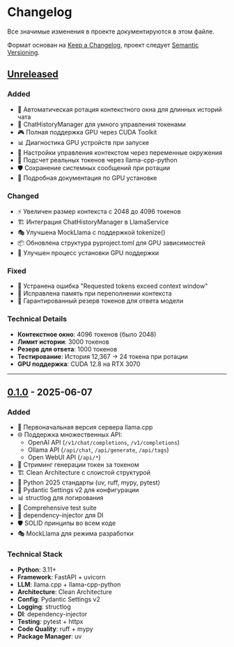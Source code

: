 # Changelog

Все значимые изменения в проекте документируются в этом файле.

Формат основан на [Keep a Changelog](https://keepachangelog.com/en/1.0.0/),
проект следует [Semantic Versioning](https://semver.org/spec/v2.0.0.html).

## [Unreleased]

### Added
- 🔄 Автоматическая ротация контекстного окна для длинных историй чата
- 🧠 ChatHistoryManager для умного управления токенами
- 🎮 Полная поддержка GPU через CUDA Toolkit
- 📊 Диагностика GPU устройств при запуске
- 🔧 Настройки управления контекстом через переменные окружения
- 📏 Подсчет реальных токенов через llama-cpp-python
- 🛡️ Сохранение системных сообщений при ротации
- 📝 Подробная документация по GPU установке

### Changed
- ⚡ Увеличен размер контекста с 2048 до 4096 токенов
- 🏗️ Интеграция ChatHistoryManager в LlamaService
- 🎭 Улучшена MockLlama с поддержкой tokenize()
- 📦 Обновлена структура pyproject.toml для GPU зависимостей
- 🔄 Улучшен процесс установки GPU поддержки

### Fixed
- 🚫 Устранена ошибка "Requested tokens exceed context window"
- 💾 Исправлена память при переполнении контекста
- 🎯 Гарантированный резерв токенов для ответа модели

### Technical Details
- **Контекстное окно**: 4096 токенов (было 2048)
- **Лимит истории**: 3000 токенов
- **Резерв для ответа**: 1000 токенов
- **Тестирование**: История 12,367 → 24 токена при ротации
- **GPU поддержка**: CUDA 12.8 на RTX 3070

---

## [0.1.0] - 2025-06-07

### Added
- 🚀 Первоначальная версия сервера llama.cpp
- 🌐 Поддержка множественных API:
  - OpenAI API (`/v1/chat/completions`, `/v1/completions`)
  - Ollama API (`/api/chat`, `/api/generate`, `/api/tags`)
  - Open WebUI API (`/api/*`)
- 📡 Стриминг генерации токен за токеном
- 🏗️ Clean Architecture с слоистой структурой
- 🐍 Python 2025 стандарты (uv, ruff, mypy, pytest)
- 🔧 Pydantic Settings v2 для конфигурации
- 📊 structlog для логирования
- 🧪 Comprehensive test suite
- 🔄 dependency-injector для DI
- 🛡️ SOLID принципы во всем коде
- 🎭 MockLlama для режима разработки

### Technical Stack
- **Python**: 3.11+
- **Framework**: FastAPI + uvicorn
- **LLM**: llama.cpp + llama-cpp-python
- **Architecture**: Clean Architecture
- **Config**: Pydantic Settings v2
- **Logging**: structlog
- **DI**: dependency-injector
- **Testing**: pytest + httpx
- **Code Quality**: ruff + mypy
- **Package Manager**: uv

[Unreleased]: https://github.com/user/llamacpp-server/compare/v0.1.0...HEAD
[0.1.0]: https://github.com/user/llamacpp-server/releases/tag/v0.1.0 